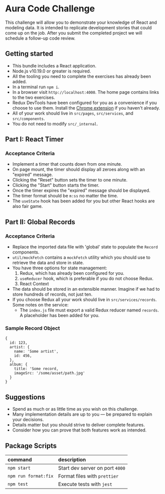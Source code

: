 # Aura Code Challenge

This challenge will allow you to demonstrate your knowledge of React and modeling data.
It is intended to replicate development stories that could come up on the job.
After you submit the completed project we will schedule a follow-up code review.

## Getting started

- This bundle includes a React application.
- Node.js v10.19.0 or greater is required.
- All the tooling you need to complete the exercises has already been added.
- In a terminal run `npm i`.
- In a browser visit `http://localhost:4000`. The home page contains links to the two exercises.
- Redux DevTools have been configured for you as a convenience if you choose to use them. Install the [Chrome extension](https://chrome.google.com/webstore/detail/redux-devtools/lmhkpmbekcpmknklioeibfkpmmfibljd?hl=en) if you haven't already.
- All of your work should live in `src/pages`, `src/services`, and `src/components`.
- You do not need to modify `src/_internal`.

## Part I: React Timer

### Acceptance Criteria

- Implement a timer that counts down from one minute.
- On page mount, the timer should display all zeroes along with an "expired" message.
- Clicking the "Reset" button sets the timer to one minute.
- Clicking the "Start" button starts the timer.
- Once the timer expires the "expired" message should be displayed.
- The timer format should be `m:ss` no matter the time.
- The `useState` hook has been added for you but other React hooks are also fair game.

## Part II: Global Records

### Acceptance Criteria

- Replace the imported data file with 'global' state to populate the `Record` components.
- `util/mockFetch` contains a `mockFetch` utility which you should use to retrieve the data and store in state.
- You have three options for state management:
  1. Redux, which has already been configured for you.
  2. `useReducer` hook, which is preferable if you do not choose Redux.
  3. React Context
- The data should be stored in an extensible manner. Imagine if we had to store hundreds of records, not just ten.
- If you choose Redux all your work should live in `src/services/records`. Some notes on the service:
  - The `index.js` file must export a valid Redux reducer named `records`. A placeholder has been added for you.

### Sample Record Object

```
{
  id: 123,
  artist: {
    name: 'Some artist',
    id: 456,
  },
  album: {
    title: 'Some record,
    imageSrc: '/some/asset/path.jpg'
  }
}
```

## Suggestions

- Spend as much or as little time as you wish on this challenge.
- Many implementation details are up to you — be prepared to explain your decisions.
- Details matter but you should strive to deliver complete features.
- Consider how you can prove that both features work as intended.

## Package Scripts

| command              | description                     |
| :------------------- | :------------------------------ |
| `npm start`          | Start dev server on port `4000` |
| `npm run format:fix` | Format files with `prettier`    |
| `npm test`           | Execute tests with `jest`       |
